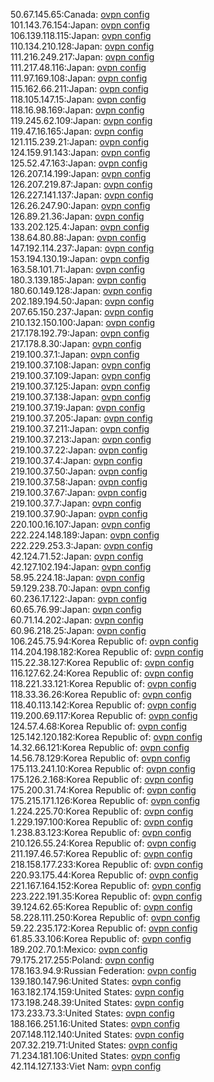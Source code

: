 50.67.145.65:Canada: [ovpn config](vpn/50_67_145_65.ovpn)  
101.143.76.154:Japan: [ovpn config](vpn/101_143_76_154.ovpn)  
106.139.118.115:Japan: [ovpn config](vpn/106_139_118_115.ovpn)  
110.134.210.128:Japan: [ovpn config](vpn/110_134_210_128.ovpn)  
111.216.249.217:Japan: [ovpn config](vpn/111_216_249_217.ovpn)  
111.217.48.116:Japan: [ovpn config](vpn/111_217_48_116.ovpn)  
111.97.169.108:Japan: [ovpn config](vpn/111_97_169_108.ovpn)  
115.162.66.211:Japan: [ovpn config](vpn/115_162_66_211.ovpn)  
118.105.147.15:Japan: [ovpn config](vpn/118_105_147_15.ovpn)  
118.16.98.169:Japan: [ovpn config](vpn/118_16_98_169.ovpn)  
119.245.62.109:Japan: [ovpn config](vpn/119_245_62_109.ovpn)  
119.47.16.165:Japan: [ovpn config](vpn/119_47_16_165.ovpn)  
121.115.239.21:Japan: [ovpn config](vpn/121_115_239_21.ovpn)  
124.159.91.143:Japan: [ovpn config](vpn/124_159_91_143.ovpn)  
125.52.47.163:Japan: [ovpn config](vpn/125_52_47_163.ovpn)  
126.207.14.199:Japan: [ovpn config](vpn/126_207_14_199.ovpn)  
126.207.219.87:Japan: [ovpn config](vpn/126_207_219_87.ovpn)  
126.227.141.137:Japan: [ovpn config](vpn/126_227_141_137.ovpn)  
126.26.247.90:Japan: [ovpn config](vpn/126_26_247_90.ovpn)  
126.89.21.36:Japan: [ovpn config](vpn/126_89_21_36.ovpn)  
133.202.125.4:Japan: [ovpn config](vpn/133_202_125_4.ovpn)  
138.64.80.88:Japan: [ovpn config](vpn/138_64_80_88.ovpn)  
147.192.114.237:Japan: [ovpn config](vpn/147_192_114_237.ovpn)  
153.194.130.19:Japan: [ovpn config](vpn/153_194_130_19.ovpn)  
163.58.101.71:Japan: [ovpn config](vpn/163_58_101_71.ovpn)  
180.3.139.185:Japan: [ovpn config](vpn/180_3_139_185.ovpn)  
180.60.149.128:Japan: [ovpn config](vpn/180_60_149_128.ovpn)  
202.189.194.50:Japan: [ovpn config](vpn/202_189_194_50.ovpn)  
207.65.150.237:Japan: [ovpn config](vpn/207_65_150_237.ovpn)  
210.132.150.100:Japan: [ovpn config](vpn/210_132_150_100.ovpn)  
217.178.192.79:Japan: [ovpn config](vpn/217_178_192_79.ovpn)  
217.178.8.30:Japan: [ovpn config](vpn/217_178_8_30.ovpn)  
219.100.37.1:Japan: [ovpn config](vpn/219_100_37_1.ovpn)  
219.100.37.108:Japan: [ovpn config](vpn/219_100_37_108.ovpn)  
219.100.37.109:Japan: [ovpn config](vpn/219_100_37_109.ovpn)  
219.100.37.125:Japan: [ovpn config](vpn/219_100_37_125.ovpn)  
219.100.37.138:Japan: [ovpn config](vpn/219_100_37_138.ovpn)  
219.100.37.19:Japan: [ovpn config](vpn/219_100_37_19.ovpn)  
219.100.37.205:Japan: [ovpn config](vpn/219_100_37_205.ovpn)  
219.100.37.211:Japan: [ovpn config](vpn/219_100_37_211.ovpn)  
219.100.37.213:Japan: [ovpn config](vpn/219_100_37_213.ovpn)  
219.100.37.22:Japan: [ovpn config](vpn/219_100_37_22.ovpn)  
219.100.37.4:Japan: [ovpn config](vpn/219_100_37_4.ovpn)  
219.100.37.50:Japan: [ovpn config](vpn/219_100_37_50.ovpn)  
219.100.37.58:Japan: [ovpn config](vpn/219_100_37_58.ovpn)  
219.100.37.67:Japan: [ovpn config](vpn/219_100_37_67.ovpn)  
219.100.37.7:Japan: [ovpn config](vpn/219_100_37_7.ovpn)  
219.100.37.90:Japan: [ovpn config](vpn/219_100_37_90.ovpn)  
220.100.16.107:Japan: [ovpn config](vpn/220_100_16_107.ovpn)  
222.224.148.189:Japan: [ovpn config](vpn/222_224_148_189.ovpn)  
222.229.253.3:Japan: [ovpn config](vpn/222_229_253_3.ovpn)  
42.124.71.52:Japan: [ovpn config](vpn/42_124_71_52.ovpn)  
42.127.102.194:Japan: [ovpn config](vpn/42_127_102_194.ovpn)  
58.95.224.18:Japan: [ovpn config](vpn/58_95_224_18.ovpn)  
59.129.238.70:Japan: [ovpn config](vpn/59_129_238_70.ovpn)  
60.236.17.122:Japan: [ovpn config](vpn/60_236_17_122.ovpn)  
60.65.76.99:Japan: [ovpn config](vpn/60_65_76_99.ovpn)  
60.71.14.202:Japan: [ovpn config](vpn/60_71_14_202.ovpn)  
60.96.218.25:Japan: [ovpn config](vpn/60_96_218_25.ovpn)  
106.245.75.94:Korea Republic of: [ovpn config](vpn/106_245_75_94.ovpn)  
114.204.198.182:Korea Republic of: [ovpn config](vpn/114_204_198_182.ovpn)  
115.22.38.127:Korea Republic of: [ovpn config](vpn/115_22_38_127.ovpn)  
116.127.62.24:Korea Republic of: [ovpn config](vpn/116_127_62_24.ovpn)  
118.221.33.121:Korea Republic of: [ovpn config](vpn/118_221_33_121.ovpn)  
118.33.36.26:Korea Republic of: [ovpn config](vpn/118_33_36_26.ovpn)  
118.40.113.142:Korea Republic of: [ovpn config](vpn/118_40_113_142.ovpn)  
119.200.69.117:Korea Republic of: [ovpn config](vpn/119_200_69_117.ovpn)  
124.57.4.68:Korea Republic of: [ovpn config](vpn/124_57_4_68.ovpn)  
125.142.120.182:Korea Republic of: [ovpn config](vpn/125_142_120_182.ovpn)  
14.32.66.121:Korea Republic of: [ovpn config](vpn/14_32_66_121.ovpn)  
14.56.78.129:Korea Republic of: [ovpn config](vpn/14_56_78_129.ovpn)  
175.113.241.10:Korea Republic of: [ovpn config](vpn/175_113_241_10.ovpn)  
175.126.2.168:Korea Republic of: [ovpn config](vpn/175_126_2_168.ovpn)  
175.200.31.74:Korea Republic of: [ovpn config](vpn/175_200_31_74.ovpn)  
175.215.171.126:Korea Republic of: [ovpn config](vpn/175_215_171_126.ovpn)  
1.224.225.70:Korea Republic of: [ovpn config](vpn/1_224_225_70.ovpn)  
1.229.197.100:Korea Republic of: [ovpn config](vpn/1_229_197_100.ovpn)  
1.238.83.123:Korea Republic of: [ovpn config](vpn/1_238_83_123.ovpn)  
210.126.55.24:Korea Republic of: [ovpn config](vpn/210_126_55_24.ovpn)  
211.197.46.57:Korea Republic of: [ovpn config](vpn/211_197_46_57.ovpn)  
218.158.177.233:Korea Republic of: [ovpn config](vpn/218_158_177_233.ovpn)  
220.93.175.44:Korea Republic of: [ovpn config](vpn/220_93_175_44.ovpn)  
221.167.164.152:Korea Republic of: [ovpn config](vpn/221_167_164_152.ovpn)  
223.222.191.35:Korea Republic of: [ovpn config](vpn/223_222_191_35.ovpn)  
39.124.62.65:Korea Republic of: [ovpn config](vpn/39_124_62_65.ovpn)  
58.228.111.250:Korea Republic of: [ovpn config](vpn/58_228_111_250.ovpn)  
59.22.235.172:Korea Republic of: [ovpn config](vpn/59_22_235_172.ovpn)  
61.85.33.106:Korea Republic of: [ovpn config](vpn/61_85_33_106.ovpn)  
189.202.70.1:Mexico: [ovpn config](vpn/189_202_70_1.ovpn)  
79.175.217.255:Poland: [ovpn config](vpn/79_175_217_255.ovpn)  
178.163.94.9:Russian Federation: [ovpn config](vpn/178_163_94_9.ovpn)  
139.180.147.96:United States: [ovpn config](vpn/139_180_147_96.ovpn)  
163.182.174.159:United States: [ovpn config](vpn/163_182_174_159.ovpn)  
173.198.248.39:United States: [ovpn config](vpn/173_198_248_39.ovpn)  
173.233.73.3:United States: [ovpn config](vpn/173_233_73_3.ovpn)  
188.166.251.16:United States: [ovpn config](vpn/188_166_251_16.ovpn)  
207.148.112.140:United States: [ovpn config](vpn/207_148_112_140.ovpn)  
207.32.219.71:United States: [ovpn config](vpn/207_32_219_71.ovpn)  
71.234.181.106:United States: [ovpn config](vpn/71_234_181_106.ovpn)  
42.114.127.133:Viet Nam: [ovpn config](vpn/42_114_127_133.ovpn)  
